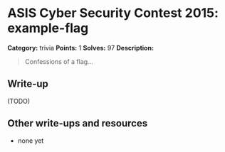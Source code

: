 # ASIS Cyber Security Contest 2015: example-flag

**Category:** trivia
**Points:** 1
**Solves:** 97
**Description:**

> Confessions of a flag...

## Write-up

(TODO)

## Other write-ups and resources

* none yet
